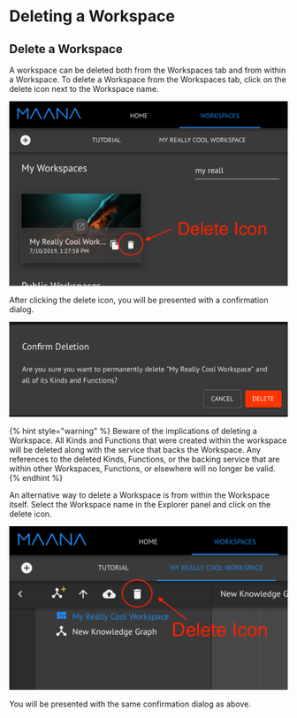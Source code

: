 # Deleting a Workspace

## Delete a Workspace

A workspace can be deleted both from the Workspaces tab and from within a Workspace. To delete a Workspace from the Workspaces tab, click on the delete icon next to the Workspace name.

![Delete icon](../../../.gitbook/assets/screen-shot-2019-07-10-at-2.37.36-pm.png)

After clicking the delete icon, you will be presented with a confirmation dialog.

![Deletion confirmation dialog](../../../.gitbook/assets/screen-shot-2019-07-10-at-2.45.37-pm.png)

{% hint style="warning" %}
Beware of the implications of deleting a Workspace. All Kinds and Functions that were created within the workspace will be deleted along with the service that backs the Workspace. Any references to the deleted Kinds, Functions, or the backing service that are within other Workspaces, Functions, or elsewhere will no longer be valid.
{% endhint %}

An alternative way to delete a Workspace is from within the Workspace itself. Select the Workspace name in the Explorer panel and click on the delete icon.

![Select the Workspace and click the delete icon to delete it](../../../.gitbook/assets/screen-shot-2019-07-10-at-2.47.09-pm.png)

You will be presented with the same confirmation dialog as above.

